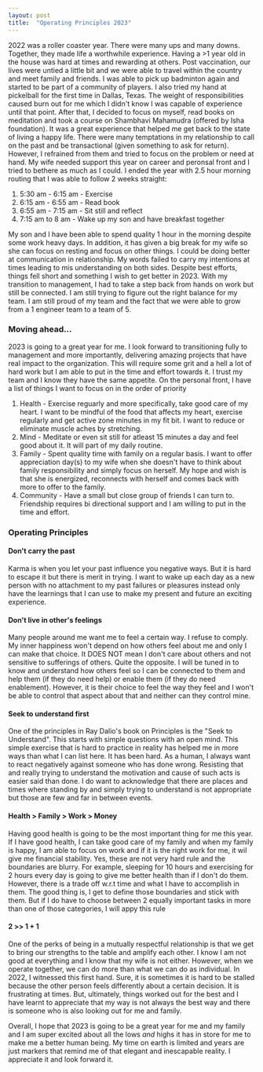 ```yaml
---
layout: post
title:  "Operating Principles 2023"
---
```


2022 was a roller coaster year. There were many ups and many downs. Together, they made life a worthwhile experience. Having a >1 year old in the house was hard at times and rewarding at others. Post vaccination, our lives were untied a little bit and we were able to travel within the country and meet family and friends. I was able to pick up badminton again and started to be part of a community of players. I also tried my hand at pickelball for the first time in Dallas, Texas. The weight of responsibilities caused burn out for me which I didn't know I was capable of experience until that point. After that, I decided to focus on myself, read books on meditation and took a course on Shambhavi Mahamudra (offered by Isha foundation). It was a great experience that helped me get back to the state of living a happy life. There were many temptations in my relationship to call on the past and be transactional (given something to ask for return). However, I refrained from them and tried to focus on the problem or need at hand. My wife needed support this year on career and peronsal front and I tried to bethere as much as I could.
I ended the year with 2.5 hour morning routing that I was able to follow 2 weeks straight:
1. 5:30 am - 6:15 am - Exercise
2. 6:15 am - 6:55 am - Read book
3. 6:55 am - 7:15 am - Sit still and reflect
4. 7:15 am to 8 am - Wake up my son and have breakfast together


My son and I have been able to spend quality 1 hour in the morning despite some work heavy days. In addition, it has given a big break for my wife so she can focus on resting and focus on other things.
I could be doing better at communication in relationship. My words failed to carry my intentions at times leading to mis understanding on both sides. Despite best efforts, things fell short and something I wish to get better in 2023. With my transition to management, I had to take a step back from hands on work but still be connected. I am still trying to figure out the right balance for my team. I am still proud of my team and the fact that we were able to grow from a 1 engineer team to a team of 5.

### Moving ahead...
2023 is going to a great year for me. I look forward to transitioning fully to management and more importantly, delivering amazing projects that have real impact to the organization. This will require some grit and a hell a lot of hard work but I am able to put in the time and effort towards it. I trust my team and I know they have the same appetite.
On the personal front, I have a list of things I want to focus on in the order of priority
1. Health - Exercise reguarly and more specifically, take good care of my heart. I want to be mindful of the food that affects my heart, exercise regularly and get active zone minutes in my fit bit. I want to reduce or eliminate muscle aches by stretching.
2. Mind - Meditate or even sit still for atleast 15 minutes a day and feel good about it. It will part of my daily routine.
3. Family - Spent quality time with family on a regular basis. I want to offer appreciation day(s) to my wife when she doesn't have to think about family responsibility and simply focus on herself. My hope and wish is that she is energized, reconnects with herself and comes back with more to offer to the family.
4. Community - Have a small but close group of friends I can turn to. Friendship requires bi directional support and I am willing to put in the time and effort. 

### Operating Principles
#### Don't carry the past
Karma is when you let your past influence you negative ways. But it is hard to escape it but there is merit in trying. I want to wake up each day as a new person with no attachment to my past failures or pleasures instead only have the learnings that I can use to make my present and future an exciting experience.
#### Don't live in other's feelings
Many people around me want me to feel a certain way. I refuse to comply. My inner happiness won't depend on how others feel about me and only I can make that choice. It DOES NOT mean I don't care about others and not sensitive to sufferings of others. Quite the opposite. I will be tuned in to know and understand how others feel so I can be connected to them and help them (if they do need help) or enable them (if they do need enablement). However, it is their choice to feel the way they feel and I won't be able to control that aspect about that and neither can they control mine.

#### Seek to understand first
One of the principles in Ray Dalio's book on Principles is the "Seek to Understand". This starts with simple questions with an open mind. This simple exercise that is hard to practice in reality has helped me in more ways than what I can list here. It has been hard. As a human, I always want to react negatively against someone who has done wrong. Resisting that and really trying to understand the motivation and cause of such acts is easier said than done. I do want to acknowledge that there are places and times where standing by and simply trying to understand is not appropriate but those are few and far in between events.

#### Health > Family > Work > Money

Having good health is going to be the most important thing for me this year. If I have good health, I can take good care of my family and when my family is happy, I am able to focus on work and if it is the right work for me, it wil give me financial stability. 
Yes, these are not very hard rule and the boundaries are blurry. For example, sleeping for 10 hours and exercising for 2 hours every day is going to give me better health than if I don't do them. However, there is a trade off w.r.t time and what I have to accomplish in them. The good thing is, I get to define those boundaries and stick with them. But if I do have to choose between 2 equally important tasks in more than one of those categories, I will appy this rule

#### 2 >> 1 + 1
One of the perks of being in a mutually respectful relationship is that we get to bring our strengths to the table and amplify each other. I know I am not good at everything and I know that my wife is not either. However, when we operate together, we can do more than what we can do as individual. In 2022, I witnessed this first hand. Sure, it is sometimes it is hard to be stalled because the other person feels differently about a certain decision. It is frustrating at times. But, ultimately, things worked out for the best and I have learnt to appreciate that my way is not always the best way and there is someone who is also looking out for me and family.


Overall, I hope that 2023 is going to be a great year for me and my family and I am super excited about all the lows *and* highs it has in store for me to make me a better human being. My time on earth is limited and years are just markers that remind me of that elegant and inescapable reality. I appreciate it and look forward it.
